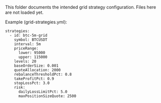 This folder documents the intended grid strategy configuration. Files here are not loaded yet.

Example (grid-strategies.yml):

```
strategies:
  - id: btc-5m-grid
    symbol: BTCUSDT
    interval: 5m
    priceRange:
      lower: 95000
      upper: 115000
    levels: 20
    baseOrderSize: 0.001
    quoteAllocation: 2000
    rebalanceThresholdPct: 0.8
    takeProfitPct: 0.9
    stopLossPct: 3.0
    risk:
      dailyLossLimitPct: 5.0
      maxPositionSizeQuote: 2500
```
